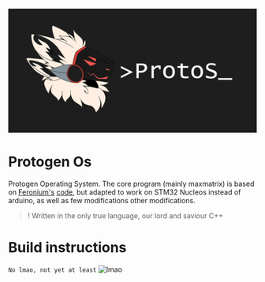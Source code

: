 ![ProtoS](/resources/repo_logo.png)
# Protogen Os
Protogen Operating System. The core program (mainly maxmatrix) is based on [Feronium's](https://twitter.com/Feronium) [code](https://drive.google.com/drive/folders/1Lg3Bc87zb9SVc_UkhNNFRUWpvKLzR5WE), but adapted to work on STM32 Nucleos instead of arduino, as well as few modifications other modifications. 

>! Written in the only true language, our lord and saviour C++ 

# Build instructions
``` No lmao, not yet at least ```
![lmao](/resources/thumb_open-eye-crying-laughing-emoji-know-your-meme-53997876.png)
